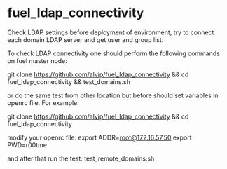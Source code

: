 # fuel_ldap_connectivity
Check LDAP settings before deployment of environment, try to connect each domain LDAP server and get user and group list.

To check LDAP connectivity one should perform the following commands on fuel master node:

 git clone https://github.com/alvip/fuel_ldap_connectivity && cd fuel_ldap_connectivity && test_domains.sh
 
 
 
or do the same test from other location but before should set variables in openrc file. For example:
 
git clone https://github.com/alvip/fuel_ldap_connectivity && cd fuel_ldap_connectivity

modify your openrc file:
export ADDR=root@172.16.57.50
export PWD=r00tme


and after that run the test:
test_remote_domains.sh
 
 
